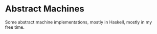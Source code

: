 # Abstract Machines
Some abstract machine implementations, mostly in Haskell, mostly in my free
time.

